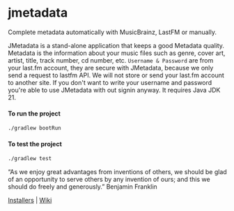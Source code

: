 jmetadata
=========

Complete metadata automatically with MusicBrainz, LastFM or manually.

JMetadata is a  stand-alone application that keeps a good Metadata quality.
Metadata is the information about your music files such as genre, cover art, artist, title, track number, cd number, etc.
`Username & Password` are from your last.fm account, they are secure with JMetadata, because we only send a request to lastfm API. We will not store or send your last.fm account to another site. If you don't want to write your username and password you're able to use JMetadata with out signin anyway.
It requires Java JDK 21.

#### To run the project

```bash
./gradlew bootRun
```

#### To test the project

```bash
./gradlew test
```

“As we enjoy great advantages from inventions of others, we should be glad of an opportunity to serve others by any invention of ours; and this we should do freely and generously.” Benjamin Franklin

[Installers](https://github.com/josdem/jmetadata/wiki/Downloads) | 
[Wiki](https://github.com/josdem/jmetadata/wiki)
